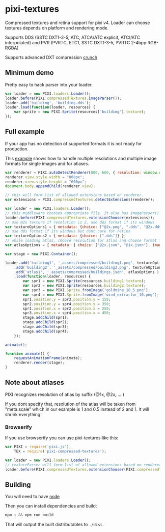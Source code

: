 # pixi-textures
Compressed textures and retina support for pixi v4. Loader can choose textures depends on platform and rendering mode.

Supports DDS (S3TC DXT1-3-5, ATC, ATCA/ATC explicit, ATCI/ATC interpolated) and PVR (PVRTC, ETC1, S3TC DXT1-3-5, PVRTC 2-4bpp RGB-RGBA)

Supports advanced DXT compression [crunch](https://github.com/BinomialLLC/crunch)

## Minimum demo

Pretty easy to hack parser into your loader.

```js
var loader = new PIXI.loaders.Loader();
loader.before(PIXI.compressedTextures.imageParser());
loader.add('building', 'building.dds');
loader.load(function(loader, resources) {
    var sprite = new PIXI.Sprite(resources['building'].texture);
});
```

## Full example

If your app has no detection of supported formats it is not ready for production.

This [example](http://pixijs.github.io/examples/#/textures/dds.js)
shows how to handle multiple resolutions and multiple image formats for single images and for atlases.

```js
var renderer = PIXI.autoDetectRenderer(800, 600, { resolution: window.devicePixelRatio || 1 });
renderer.view.style.width = "800px";
renderer.view.style.height = "600px";
document.body.appendChild(renderer.view);

// this will form list of allowed extensions based on renderer.
var extensions = PIXI.compressedTextures.detectExtensions(renderer);

var loader = new PIXI.loaders.Loader();
// this middleware chooses appropriate file. It also has imageParser() inside
loader.before(PIXI.compressedTextures.extensionChooser(extensions));
// use @2x texture if resolution is 2, use dds format if its windows
var textureOptions1 = { metadata: {choice: ["@2x.png", ".dds", "@2x.dds"]} };
// use dds format if its windows but dont care for retina
var textureOptions2 = { metadata: {choice: [".dds"]} };
// while loading atlas, choose resolution for atlas and choose format for image
var atlasOptions = { metadata: { choice: ["@2x.json", "@1x.json"], imageMetadata: { choice: [".dds"]} } };

var stage = new PIXI.Container();

loader.add('building1', '_assets/compressed/building1.png', textureOptions1)
    .add('building2', '_assets/compressed/building2.png', textureOptions2)
    .add('atlas1', '_assets/compressed/buildings.json', atlasOptions )
    .load(function(loader, resources) {
        var spr1 = new PIXI.Sprite(resources.building1.texture);
        var spr2 = new PIXI.Sprite(resources.building2.texture);
        var spr3 = new PIXI.Sprite.fromImage('goldmine_10_5.png');
        var spr4 = new PIXI.Sprite.fromImage('wind_extractor_10.png');
        spr1.position.y = spr3.position.y = 150;
        spr2.position.y = spr4.position.y = 350;
        spr1.position.x = spr2.position.x = 250;
        spr3.position.x = spr4.position.x = 450;
        stage.addChild(spr1);
        stage.addChild(spr2);
        stage.addChild(spr3);
        stage.addChild(spr4);
    });

animate();

function animate() {
    requestAnimationFrame(animate);
    renderer.render(stage);
}
```

## Note about atlases

PIXI recognizes resolution of atlas by suffix (@1x, @2x, ... )

If you dont specify that, resolution of the atlas will be taken from "meta.scale" which in our example is 1 and 0.5 instead of 2 and 1. It will shrink everything!


### Browserify

If you use browserify you can use pixi-textures like this:

```js
var PIXI = require('pixi.js'),
    TEX = require('pixi-compressed-textures');

var loader = new PIXI.loaders.Loader();
// textureParser will form list of allowed extensions based on renderer.
loader.before(PIXI.compressedTextures.extensionChooser(PIXI.compressedTextures.detectExtensions(renderer)));
```

## Building

You will need to have [node][node]

Then you can install dependencies and build:

```js
npm i && npm run build
```

That will output the built distributables to `./dist`.

[node]:       http://nodejs.org/
